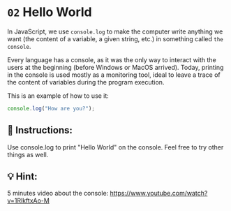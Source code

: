 # `02` Hello World

In JavaScript, we use `console.log` to make the computer write anything we want (the content of a variable, a given string, etc.) in something called `the console`.

Every language has a console, as it was the only way to interact with the users at the beginning (before  Windows or MacOS arrived). Today, printing in the console is used mostly as a monitoring tool, ideal to leave a trace of the content of variables during the program execution.

This is an example of how to use it:
```js
console.log("How are you?");
```

## 📝 Instructions:

Use console.log to print "Hello World" on the console. Feel free to try other things as well.

## 💡 Hint:

5 minutes video about the console:
https://www.youtube.com/watch?v=1RlkftxAo-M